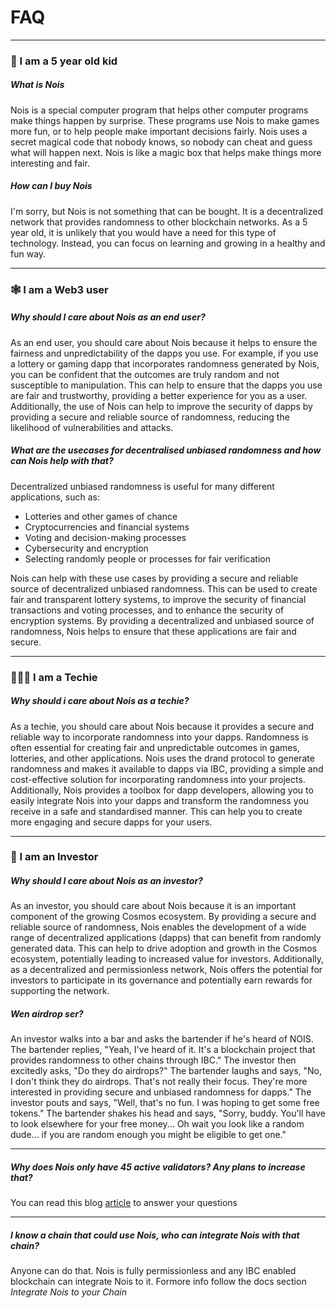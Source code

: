 # FAQ

---

### 👶 I am a 5 year old kid

##### What is Nois

Nois is a special computer program that helps other computer programs make
things happen by surprise. These programs use Nois to make games more fun, or to
help people make important decisions fairly. Nois uses a secret magical code
that nobody knows, so nobody can cheat and guess what will happen next. Nois is
like a magic box that helps make things more interesting and fair.

##### How can I buy Nois

I'm sorry, but Nois is not something that can be bought. It is a decentralized
network that provides randomness to other blockchain networks. As a 5 year old,
it is unlikely that you would have a need for this type of technology. Instead,
you can focus on learning and growing in a healthy and fun way.

---

### 🕸️ I am a Web3 user

##### Why should I care about Nois as an end user?

As an end user, you should care about Nois because it helps to ensure the
fairness and unpredictability of the dapps you use. For example, if you use a
lottery or gaming dapp that incorporates randomness generated by Nois, you can
be confident that the outcomes are truly random and not susceptible to
manipulation. This can help to ensure that the dapps you use are fair and
trustworthy, providing a better experience for you as a user. Additionally, the
use of Nois can help to improve the security of dapps by providing a secure and
reliable source of randomness, reducing the likelihood of vulnerabilities and
attacks.

##### What are the usecases for decentralised unbiased randomness and how can Nois help with that?

Decentralized unbiased randomness is useful for many different applications,
such as:

- Lotteries and other games of chance
- Cryptocurrencies and financial systems
- Voting and decision-making processes
- Cybersecurity and encryption
- Selecting randomly people or processes for fair verification

Nois can help with these use cases by providing a secure and reliable source of
decentralized unbiased randomness. This can be used to create fair and
transparent lottery systems, to improve the security of financial transactions
and voting processes, and to enhance the security of encryption systems. By
providing a decentralized and unbiased source of randomness, Nois helps to
ensure that these applications are fair and secure.

---

### 👩🏻‍💻 I am a Techie

##### Why should i care about Nois as a techie?

As a techie, you should care about Nois because it provides a secure and
reliable way to incorporate randomness into your dapps. Randomness is often
essential for creating fair and unpredictable outcomes in games, lotteries, and
other applications. Nois uses the drand protocol to generate randomness and
makes it available to dapps via IBC, providing a simple and cost-effective
solution for incorporating randomness into your projects. Additionally, Nois
provides a toolbox for dapp developers, allowing you to easily integrate Nois
into your dapps and transform the randomness you receive in a safe and
standardised manner. This can help you to create more engaging and secure dapps
for your users.

---

### 🤑 I am an Investor

##### Why should I care about Nois as an investor?

As an investor, you should care about Nois because it is an important component
of the growing Cosmos ecosystem. By providing a secure and reliable source of
randomness, Nois enables the development of a wide range of decentralized
applications (dapps) that can benefit from randomly generated data. This can
help to drive adoption and growth in the Cosmos ecosystem, potentially leading
to increased value for investors. Additionally, as a decentralized and
permissionless network, Nois offers the potential for investors to participate
in its governance and potentially earn rewards for supporting the network.

##### Wen airdrop ser?

An investor walks into a bar and asks the bartender if he's heard of NOIS. The
bartender replies, "Yeah, I've heard of it. It's a blockchain project that
provides randomness to other chains through IBC." The investor then excitedly
asks, "Do they do airdrops?" The bartender laughs and says, "No, I don't think
they do airdrops. That's not really their focus. They're more interested in
providing secure and unbiased randomness for dapps." The investor pouts and
says, "Well, that's no fun. I was hoping to get some free tokens." The bartender
shakes his head and says, "Sorry, buddy. You'll have to look elsewhere for your
free money... Oh wait you look like a random dude... if you are random enough
you might be eligible to get one."

---

##### Why does Nois only have 45 active validators? Any plans to increase that?

You can read this blog
[article](https://scripta.network/@desmos1mvwy0d9kerz6yp9gj0u3alge9jjyjdu5m0hkpe/e97dbc98-40b8-4ab0-8a07-2bba685ff276)
to answer your questions

---

##### I know a chain that could use Nois, who can integrate Nois with that chain?

Anyone can do that. Nois is fully permissionless and any IBC enabled blockchain
can integrate Nois to it. Formore info follow the docs section _Integrate Nois
to your Chain_
